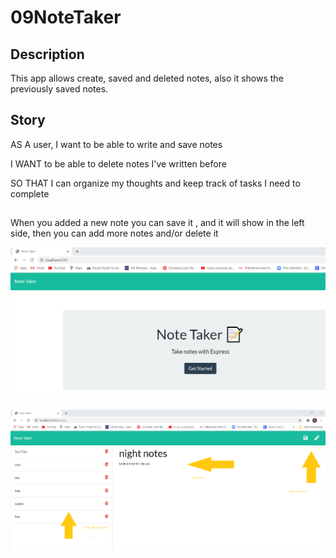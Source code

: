 # 09NoteTaker

## Description
This app allows create, saved and deleted notes, also it shows the previously saved notes.


## Story

AS A user, I want to be able to write and save notes

I WANT to be able to delete notes I've written before

SO THAT I can organize my thoughts and keep track of tasks I need to complete

## 
When you added a new note you can save it , and it will show in the left side, then you can add more notes and/or delete it 


![Alt text](pic1.png?raw=true)     


![Alt text](pic2.png?raw=true)     

